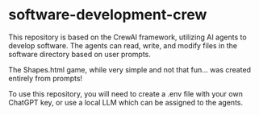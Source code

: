﻿# software-development-crew

 This repository is based on the CrewAI framework, utilizing AI agents to develop software.
 The agents can read, write, and modify files in the software directory based on user prompts.

 The Shapes.html game, while very simple and not that fun...  was created entirely from prompts!

To use this repository, you will need to create a .env file with your own ChatGPT key, or use a local LLM which can be assigned to the agents.
